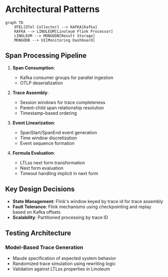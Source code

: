 # Architectural Patterns

```mermaid
graph TD
    OTEL[OTel Collector] --> KAFKA[Kafka]
    KAFKA --> LINOLEUM[Linoleum Flink Processor]
    LINOLEUM --> MONGODB[Result Storage]
    MONGODB --> UI[Monitoring Dashboard]
```

## Span Processing Pipeline
1. **Span Consumption**: 
   - Kafka consumer groups for parallel ingestion
   - OTLP deserialization

2. **Trace Assembly**:
   - Session windows for trace completeness
   - Parent-child span relationship resolution
   - Timestamp-based ordering

3. **Event Linearization**:
   - SpanStart/SpanEnd event generation
   - Time window discretization
   - Event sequence formation

4. **Formula Evaluation**:
   - LTLss next form transformation
   - Next form evaluation
   - Timeout handling implicit in next form

## Key Design Decisions
- **State Management**: Flink's window keyed by trace id for trace assembly
- **Fault Tolerance**: Flink mechanisms using checkpointing and replay based on Kafka offsets
- **Scalability**: Partitioned processing by trace ID

## Testing Architecture
### Model-Based Trace Generation
- Maude specification of expected system behavior
- Randomized trace simulation using rewriting logic
- Validation against LTLss properties in Linoleum
